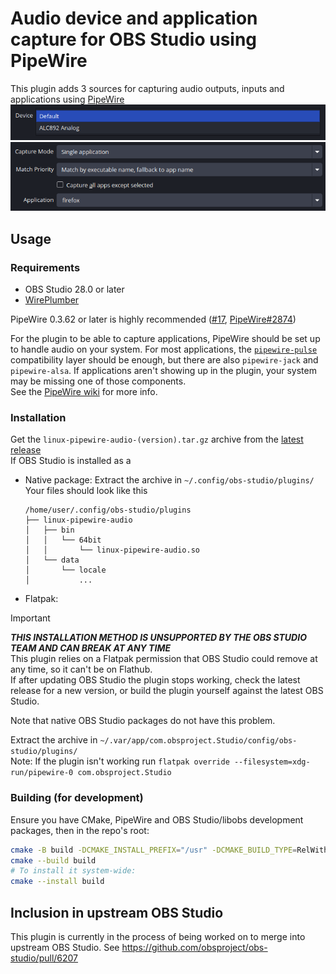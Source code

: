 # Audio device and application capture for OBS Studio using PipeWire 

This plugin adds 3 sources for capturing audio outputs, inputs and applications using [PipeWire](https://pipewire.org)  
![Device capture properties](assets/device-capture.png)
![App capture properties](assets/app-capture.png)

## Usage
### Requirements
- OBS Studio 28.0 or later
- [WirePlumber](https://pipewire.pages.freedesktop.org/wireplumber/)

PipeWire 0.3.62 or later is highly recommended ([#17](https://github.com/dimtpap/obs-pipewire-audio-capture/issues/17), [PipeWire#2874](https://gitlab.freedesktop.org/pipewire/pipewire/-/issues/2874))

For the plugin to be able to capture applications, PipeWire should be set up to handle audio on your system.
For most applications, the [`pipewire-pulse`](https://gitlab.freedesktop.org/pipewire/pipewire/-/wikis/FAQ#should-i-uninstall-everything-pulseaudio)
compatibility layer should be enough, but there are also `pipewire-jack` and `pipewire-alsa`.
If applications aren't showing up in the plugin, your system may be missing one of those components.  
See the [PipeWire wiki](https://gitlab.freedesktop.org/pipewire/pipewire/-/wikis/home) for more info.

### Installation
Get the `linux-pipewire-audio-(version).tar.gz` archive from the [latest release](https://github.com/dimtpap/obs-pipewire-audio-capture/releases/latest)  
If OBS Studio is installed as a
- Native package: Extract the archive in `~/.config/obs-studio/plugins/`  
  Your files should look like this
  ```
  /home/user/.config/obs-studio/plugins
  ├── linux-pipewire-audio
  │   ├── bin
  │   │   └── 64bit
  │   │       └── linux-pipewire-audio.so
  │   └── data
  │       └── locale
  │           ...           
  ```
- Flatpak:
> [!IMPORTANT]
> ***THIS INSTALLATION METHOD IS UNSUPPORTED BY THE OBS STUDIO TEAM AND CAN BREAK AT ANY TIME***  
> This plugin relies on a Flatpak permission that OBS Studio could remove at any time, so it can't be on Flathub.  
> If after updating OBS Studio the plugin stops working, check the latest release for a new version, or build the plugin yourself
> against the latest OBS Studio.
> 
> Note that native OBS Studio packages do not have this problem.

  Extract the archive in `~/.var/app/com.obsproject.Studio/config/obs-studio/plugins/`  
    Note: If the plugin isn't working run `flatpak override --filesystem=xdg-run/pipewire-0 com.obsproject.Studio`
### Building (for development)
Ensure you have CMake, PipeWire and OBS Studio/libobs development packages, then in the repo's root:
```sh
cmake -B build -DCMAKE_INSTALL_PREFIX="/usr" -DCMAKE_BUILD_TYPE=RelWithDebInfo
cmake --build build
# To install it system-wide:
cmake --install build
```
## Inclusion in upstream OBS Studio
This plugin is currently in the process of being worked on to merge into upstream OBS Studio. See https://github.com/obsproject/obs-studio/pull/6207
